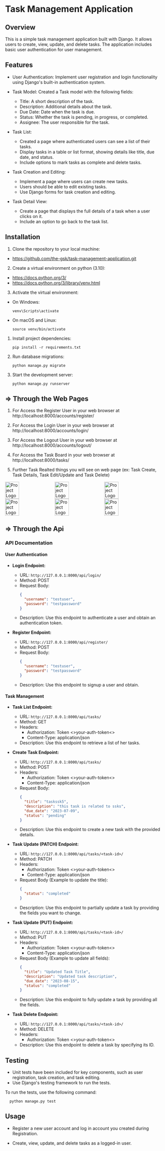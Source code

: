 # Task Management Application

## Overview
This is a simple task management application built with Django. It allows users to create, view, update, and delete tasks. The application includes basic user authentication for user management.

## Features
- User Authentication: Implement user registration and login functionality using Django's built-in authentication system.

- Task Model: Created a Task model with the following fields:
  - Title: A short description of the task.
  - Description: Additional details about the task.
  - Due Date: Date when the task is due.
  - Status: Whether the task is pending, in progress, or completed.
  - Assignee: The user responsible for the task.

- Task List:
  - Created a page where authenticated users can see a list of their tasks.
  - Display tasks in a table or list format, showing details like title, due date, and status.
  - Include options to mark tasks as complete and delete tasks.

- Task Creation and Editing:
  - Implement a page where users can create new tasks.
  - Users should be able to edit existing tasks.
  - Use Django forms for task creation and editing.

- Task Detail View:
  - Create a page that displays the full details of a task when a user clicks on it.
  - Include an option to go back to the task list.

## Installation
1. Clone the repository to your local machine:
  - https://github.com/the-gsk/task-management-application.git


2. Create a virtual environment on python (3.10):
  - https://docs.python.org/3/
  - https://docs.python.org/3/library/venv.html

3. Activate the virtual environment:
- On Windows:
  ```
  venv\Scripts\activate
  ```
- On macOS and Linux:
  ```
  source venv/bin/activate
  ```

1. Install project dependencies:
    ```
    pip install -r requirements.txt
    ```

2. Run database migrations:
    ```
    python manage.py migrate
    ```

3. Start the development server:
    ```
    python manage.py runserver
    ```

## => Through the Web Pages
1. For Access the Register User in your web browser at http://localhost:8000/accounts/register/

2. For Access the Login User in your web browser at http://localhost:8000/accounts/login/

3. For Access the Logout User in your web browser at http://localhost:8000/accounts/logout/

4. For Access the Task Board in your web browser at http://localhost:8000/tasks/

5. Further Task Realted things you will see on web page (ex: Task Create, Task Details, Task Edit/Update and Task Delete)
  <div style="display: flex; align-items: center;">
    <img src="https://xp.io/storage/1zTiGZ90.png" alt="Project Logo" style="width: 30%; margin-right: 10px;" />
    <img src="https://xp.io/storage/1zTkq2c4.png" alt="Project Logo" style="width: 30%; margin-right: 10px;" />
    <img src="https://xp.io/storage/1zTv969H.png" alt="Project Logo" style="width: 30%; margin-right: 10px;" />
  </div>
  <div style="display: flex; align-items: center;">
    <img src="https://xp.io/storage/1zTmHM0J.png" alt="Project Logo" style="width: 30%; margin-right: 10px;" />
    <img src="https://xp.io/storage/1zR8ibsR.png" alt="Project Logo" style="width: 30%; margin-right: 10px;" />
    <img src="https://xp.io/storage/1zTtdgSC.png" alt="Project Logo" style="width: 30%; margin-right: 10px;" />
  </div>

  
## => Through the Api

### API Documentation
#### User Authentication
- **Login Endpoint:**
  - URL: `http://127.0.0.1:8000/api/login/`
  - Method: POST
  - Request Body:
    ```json
    {
      "username": "testuser",
      "password": "testpassword"
    }
    ```
  - Description: Use this endpoint to authenticate a user and obtain an authentication token.
  
- **Register Endpoint:**
  - URL: `http://127.0.0.1:8000/api/register/`
  - Method: POST
  - Request Body:
    ```json
    {
      "username": "testuser",
      "password": "testpassword"
    }
    ```
  - Description: Use this endpoint to signup a user and obtain.
#### Task Management

- **Task List Endpoint:**
  - URL: `http://127.0.0.1:8000/api/tasks/`
  - Method: GET
  - Headers:
    - Authorization: Token <>your-auth-token<>
    - Content-Type: application/json
  - Description: Use this endpoint to retrieve a list of her tasks.
  
- **Create Task Endpoint:**
  - URL: `http://127.0.0.1:8000/api/tasks/`
  - Method: POST
  - Headers:
    - Authorization: Token <>your-auth-token<>
    - Content-Type: application/json
  - Request Body:
    ```json
    {
      "title": "taskssk5",
      "description": "this task is related to ssks",
      "due_date": "2023-07-09",
      "status": "pending"
    }
    ```
  - Description: Use this endpoint to create a new task with the provided details.
  
- **Task Update (PATCH) Endpoint:**
  - URL: `http://127.0.0.1:8000/api/tasks/<task-id>/`
  - Method: PATCH
  - Headers:
    - Authorization: Token <>your-auth-token<>
    - Content-Type: application/json
  - Request Body (Example to update the title):
    ```json
    {
      "status": "completed"
    }
    ```
  - Description: Use this endpoint to partially update a task by providing the fields you want to change.

- **Task Update (PUT) Endpoint:**
  - URL: `http://127.0.0.1:8000/api/tasks/<task-id>/`
  - Method: PUT
  - Headers:
    - Authorization: Token <>your-auth-token<>
    - Content-Type: application/json
  - Request Body (Example to update all fields):
    ```json
    {
      "title": "Updated Task Title",
      "description": "Updated task description",
      "due_date": "2023-08-15",
      "status": "completed"
    }
    ```
  - Description: Use this endpoint to fully update a task by providing all the fields.

- **Task Delete Endpoint:**
  - URL: `http://127.0.0.1:8000/api/tasks/<task-id>/`
  - Method: DELETE
  - Headers:
    - Authorization: Token <>your-auth-token<>
  - Description: Use this endpoint to delete a task by specifying its ID.

## Testing
- Unit tests have been included for key components, such as user registration, task creation, and task editing.
- Use Django's testing framework to run the tests.

To run the tests, use the following command:
```
  python manage.py test
```

## Usage
- Register a new user account and log in account you created during Registration.

- Create, view, update, and delete tasks as a logged-in user.


<!-- ## Contributing
Contributions are welcome! If you'd like to contribute to this project, please follow these guidelines:
- Fork the repository.
- Create a new branch for your feature or bug fix.
- Make your changes and write tests if applicable.
- Submit a pull request with a clear description of your changes. -->

<!-- ## License
This project is licensed under the MIT License - see the [LICENSE](LICENSE) file for details. -->

<!-- ## Acknowledgments
- Thanks to the Django community for their excellent documentation and resources. -->
<!-- -  -->

